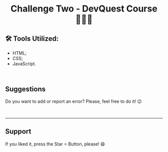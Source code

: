 

<h1 align="center">

Challenge Two - DevQuest Course 🧙🏻‍♀️</h1>



## 🛠️ Tools Utilized:

- HTML;
- CSS;
- JavaScript.

<br>

<h2> Suggestions </h2>
<p> Do you want to add or report an error? Please, feel free to do it! 😉 </p>

<br>
<hr>
<h2> Support </h2>
<p> If you liked it, press the Star ⭐ Button, please! 😄 </p>
